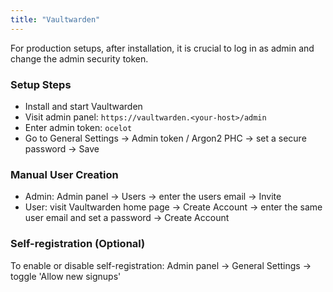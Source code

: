 ```yaml
---
title: "Vaultwarden"
---
```


For production setups, after installation, it is crucial to log in as admin and change the admin security token.

### Setup Steps

- Install and start Vaultwarden
- Visit admin panel: `https://vaultwarden.<your-host>/admin`
- Enter admin token: `ocelot`
- Go to General Settings → Admin token / Argon2 PHC → set a secure password → Save

### Manual User Creation

- Admin: Admin panel → Users → enter the users email → Invite
- User: visit Vaultwarden home page → Create Account → enter the same user email and set a password → Create Account

### Self-registration (Optional)

To enable or disable self-registration: Admin panel → General Settings → toggle 'Allow new signups'
